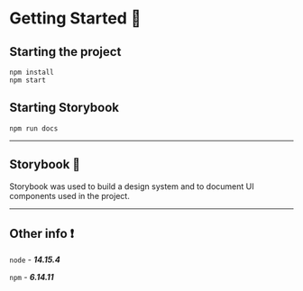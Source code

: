 # Getting Started :rocket:

## Starting the project

```
npm install
npm start
```

## Starting Storybook

```
npm run docs
```

---

## Storybook :blue_book:

Storybook was used to build a design system and to document UI components used in the project.

---

## Other info :exclamation:

`node` - _**14.15.4**_

`npm` - _**6.14.11**_
